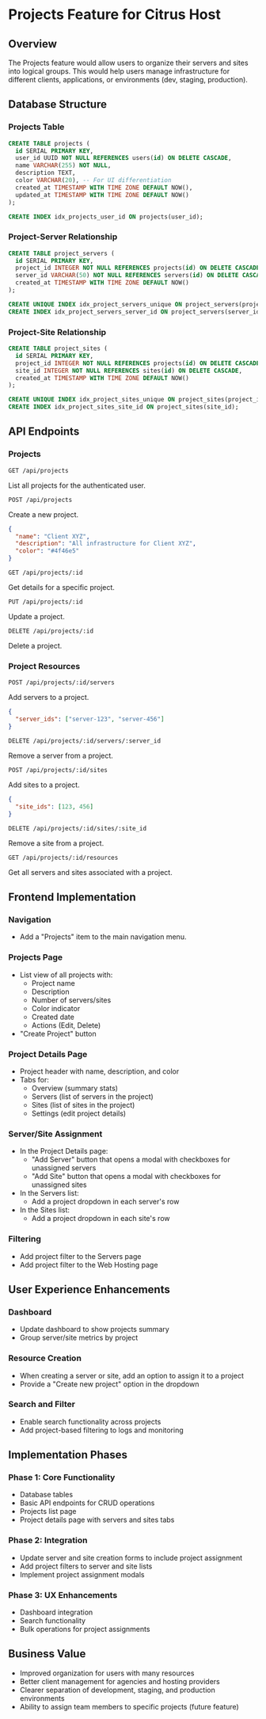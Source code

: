 # Projects Feature for Citrus Host

## Overview
The Projects feature would allow users to organize their servers and sites into logical groups. This would help users manage infrastructure for different clients, applications, or environments (dev, staging, production).

## Database Structure

### Projects Table
```sql
CREATE TABLE projects (
  id SERIAL PRIMARY KEY,
  user_id UUID NOT NULL REFERENCES users(id) ON DELETE CASCADE,
  name VARCHAR(255) NOT NULL,
  description TEXT,
  color VARCHAR(20), -- For UI differentiation
  created_at TIMESTAMP WITH TIME ZONE DEFAULT NOW(),
  updated_at TIMESTAMP WITH TIME ZONE DEFAULT NOW()
);

CREATE INDEX idx_projects_user_id ON projects(user_id);
```

### Project-Server Relationship
```sql
CREATE TABLE project_servers (
  id SERIAL PRIMARY KEY,
  project_id INTEGER NOT NULL REFERENCES projects(id) ON DELETE CASCADE,
  server_id VARCHAR(50) NOT NULL REFERENCES servers(id) ON DELETE CASCADE,
  created_at TIMESTAMP WITH TIME ZONE DEFAULT NOW()
);

CREATE UNIQUE INDEX idx_project_servers_unique ON project_servers(project_id, server_id);
CREATE INDEX idx_project_servers_server_id ON project_servers(server_id);
```

### Project-Site Relationship
```sql
CREATE TABLE project_sites (
  id SERIAL PRIMARY KEY,
  project_id INTEGER NOT NULL REFERENCES projects(id) ON DELETE CASCADE,
  site_id INTEGER NOT NULL REFERENCES sites(id) ON DELETE CASCADE,
  created_at TIMESTAMP WITH TIME ZONE DEFAULT NOW()
);

CREATE UNIQUE INDEX idx_project_sites_unique ON project_sites(project_id, site_id);
CREATE INDEX idx_project_sites_site_id ON project_sites(site_id);
```

## API Endpoints

### Projects

```
GET /api/projects
```
List all projects for the authenticated user.

```
POST /api/projects
```
Create a new project.
```json
{
  "name": "Client XYZ",
  "description": "All infrastructure for Client XYZ",
  "color": "#4f46e5"
}
```

```
GET /api/projects/:id
```
Get details for a specific project.

```
PUT /api/projects/:id
```
Update a project.

```
DELETE /api/projects/:id
```
Delete a project.

### Project Resources

```
POST /api/projects/:id/servers
```
Add servers to a project.
```json
{
  "server_ids": ["server-123", "server-456"]
}
```

```
DELETE /api/projects/:id/servers/:server_id
```
Remove a server from a project.

```
POST /api/projects/:id/sites
```
Add sites to a project.
```json
{
  "site_ids": [123, 456]
}
```

```
DELETE /api/projects/:id/sites/:site_id
```
Remove a site from a project.

```
GET /api/projects/:id/resources
```
Get all servers and sites associated with a project.

## Frontend Implementation

### Navigation
- Add a "Projects" item to the main navigation menu.

### Projects Page
- List view of all projects with:
  - Project name
  - Description
  - Number of servers/sites
  - Color indicator
  - Created date
  - Actions (Edit, Delete)
- "Create Project" button

### Project Details Page
- Project header with name, description, and color
- Tabs for:
  - Overview (summary stats)
  - Servers (list of servers in the project)
  - Sites (list of sites in the project)
  - Settings (edit project details)

### Server/Site Assignment
- In the Project Details page:
  - "Add Server" button that opens a modal with checkboxes for unassigned servers
  - "Add Site" button that opens a modal with checkboxes for unassigned sites
- In the Servers list:
  - Add a project dropdown in each server's row
- In the Sites list:
  - Add a project dropdown in each site's row

### Filtering
- Add project filter to the Servers page
- Add project filter to the Web Hosting page

## User Experience Enhancements

### Dashboard
- Update dashboard to show projects summary
- Group server/site metrics by project

### Resource Creation
- When creating a server or site, add an option to assign it to a project
- Provide a "Create new project" option in the dropdown

### Search and Filter
- Enable search functionality across projects
- Add project-based filtering to logs and monitoring

## Implementation Phases

### Phase 1: Core Functionality
- Database tables
- Basic API endpoints for CRUD operations
- Projects list page
- Project details page with servers and sites tabs

### Phase 2: Integration
- Update server and site creation forms to include project assignment
- Add project filters to server and site lists
- Implement project assignment modals

### Phase 3: UX Enhancements
- Dashboard integration
- Search functionality
- Bulk operations for project assignments

## Business Value
- Improved organization for users with many resources
- Better client management for agencies and hosting providers
- Clearer separation of development, staging, and production environments
- Ability to assign team members to specific projects (future feature) 
